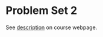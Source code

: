 # Problem Set 2

See [description](https://rudeboybert.github.io/STAT495/#problem_set_2) on course webpage.
